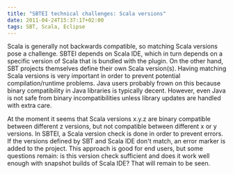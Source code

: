 ```yaml
---
title: "SBTEI technical challenges: Scala versions"
date: 2011-04-24T15:37:17+02:00
tags: SBT, Scala, Eclipse
---
```


Scala is generally not backwards compatible, so matching Scala versions pose a challenge. SBTEI depends on Scala IDE, which in turn depends on a specific version of Scala that is bundled with the plugin. On the other hand, SBT projects themselves define their own Scala version(s). Having matching Scala versions is very important in order to prevent potential compilation/runtime problems. Java users probably frown on this because binary compatibility in Java libraries is typically decent. However, even Java is not safe from binary incompatibilities unless library updates are handled with extra care.

At the moment it seems that Scala versions x.y.z are binary compatible between different z versions, but not compatible between different x or y versions. In SBTEI, a Scala version check is done in order to prevent errors. If the versions defined by SBT and Scala IDE don't match, an error marker is added to the project. This approach is good for end users, but some questions remain: is this version check sufficient and does it work well enough with snapshot builds of Scala IDE? That will remain to be seen.
